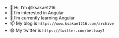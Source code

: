 - 👋 Hi, I’m @ksakae1216
- 👀 I’m interested in Angular
- 🌱 I’m currently learning Angular
- 📫 My blog is `https://www.ksakae1216.com/archive`
- :smile: My twitter is `https://twitter.com/beltway7`

<!---
ksakae1216/ksakae1216 is a ✨ special ✨ repository because its `README.md` (this file) appears on your GitHub profile.
You can click the Preview link to take a look at your changes.
--->
